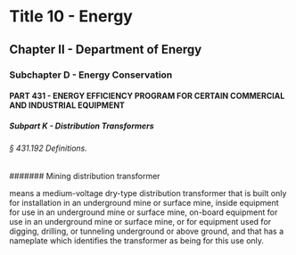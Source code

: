 
# Title 10 - Energy
## Chapter II - Department of Energy
### Subchapter D - Energy Conservation
#### PART 431 - ENERGY EFFICIENCY PROGRAM FOR CERTAIN COMMERCIAL AND INDUSTRIAL EQUIPMENT
##### Subpart K - Distribution Transformers
###### § 431.192 Definitions.
####### Mining distribution transformer

means a medium-voltage dry-type distribution transformer that is built only for installation in an underground mine or surface mine, inside equipment for use in an underground mine or surface mine, on-board equipment for use in an underground mine or surface mine, or for equipment used for digging, drilling, or tunneling underground or above ground, and that has a nameplate which identifies the transformer as being for this use only.
